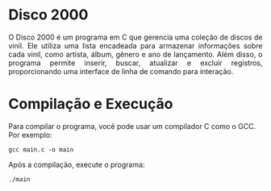 # Disco 2000
<div style="text-align: justify">
  O Disco 2000 é um programa em C que gerencia uma coleção de discos de vinil. Ele utiliza uma lista encadeada para armazenar informações sobre cada vinil, como artista, álbum, gênero e ano de lançamento. Além       disso, o programa permite inserir, buscar, atualizar e excluir registros, proporcionando uma interface de linha de comando para interação.
</div>

# Compilação e Execução
Para compilar o programa, você pode usar um compilador C como o GCC. Por exemplo:

```
gcc main.c -o main
```

Após a compilação, execute o programa:

```
./main
```
